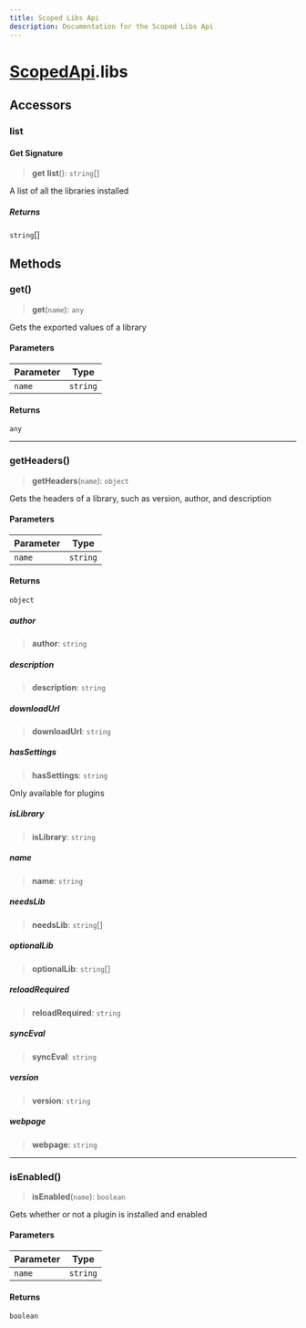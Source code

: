 ```yaml
---
title: Scoped Libs Api
description: Documentation for the Scoped Libs Api
---
```

# [ScopedApi](/api/scopedapi).libs

## Accessors

### list

#### Get Signature

> **get** **list**(): `string`[]

A list of all the libraries installed

##### Returns

`string`[]

## Methods

### get()

> **get**(`name`): `any`

Gets the exported values of a library

#### Parameters

| Parameter | Type |
| ------ | ------ |
| `name` | `string` |

#### Returns

`any`

***

### getHeaders()

> **getHeaders**(`name`): `object`

Gets the headers of a library, such as version, author, and description

#### Parameters

| Parameter | Type |
| ------ | ------ |
| `name` | `string` |

#### Returns

`object`

##### author

> **author**: `string`

##### description

> **description**: `string`

##### downloadUrl

> **downloadUrl**: `string`

##### hasSettings

> **hasSettings**: `string`

Only available for plugins

##### isLibrary

> **isLibrary**: `string`

##### name

> **name**: `string`

##### needsLib

> **needsLib**: `string`[]

##### optionalLib

> **optionalLib**: `string`[]

##### reloadRequired

> **reloadRequired**: `string`

##### syncEval

> **syncEval**: `string`

##### version

> **version**: `string`

##### webpage

> **webpage**: `string`

***

### isEnabled()

> **isEnabled**(`name`): `boolean`

Gets whether or not a plugin is installed and enabled

#### Parameters

| Parameter | Type |
| ------ | ------ |
| `name` | `string` |

#### Returns

`boolean`
